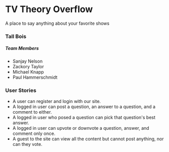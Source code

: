 # TV Theory Overflow
A place to say anything about your favorite shows

### Tall Bois
##### Team Members
* Sanjay Nelson
* Zackory Taylor
* Michael Knapp
* Paul Hammerschmidt

### User Stories
* A user can register and login with our site.
* A logged in user can post a question, an answer to a question, and a comment to either.
* A logged in user who posed a question can pick that question's best answer.
* A logged in user can upvote or downvote a question, answer, and comment only once.
* A guest to the site can view all the content but cannot post anything, nor can they vote.